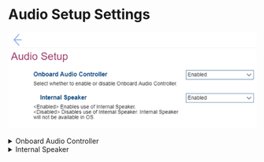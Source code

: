 # Audio Setup Settings #
![](./img/audiosetup.png)

<details><summary>Onboard Audio Controller</summary>
One of 2 possible states for the Onboard Audio Controller:

1. **Enabled** – the Onboard Audio Controller is enabled. Default. 
2. Disabled – the Onboard Audio Controller is disabled. If selected, then `Internal Speaker` setting is unavailable.

| WMI Setting name | Values | SVP Req'd | AMD/Intel |
|:---|:---|:---|:---|
|  |  |  | Both |
</details>


<details><summary>Internal Speaker</summary>
One of 2 possible states for the Internal Speaker:

1. **Enabled** – enables use of Internal Speaker. Default. 
2. Disabled – disables use of Internal Speaker. It will not be available in OS.

**Note**. The field is unavailable if `Onboarding Audio Controller` is set to `Disabled`.

| WMI Setting name | Values | SVP Req'd | AMD/Intel |
|:---|:---|:---|:---|
|  |  |  | Both |
</details>